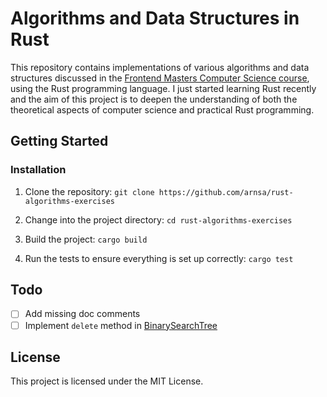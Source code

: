 # Algorithms and Data Structures in Rust

This repository contains implementations of various algorithms and data structures discussed in the [Frontend Masters Computer Science course](https://frontendmasters.com/courses/computer-science-v2/self-balancing-avl-tree/), using the Rust programming language. I just started learning Rust recently and the aim of this project is to deepen the understanding of both the theoretical aspects of computer science and practical Rust programming.

## Getting Started

### Installation

1.	Clone the repository:
`git clone https://github.com/arnsa/rust-algorithms-exercises`

2.	Change into the project directory:
`cd rust-algorithms-exercises`

3.	Build the project:
`cargo build`

4.	Run the tests to ensure everything is set up correctly:
`cargo test`

## Todo
- [ ] Add missing doc comments
- [ ] Implement `delete` method in [BinarySearchTree](https://github.com/arnsa/rust-algorithms-exercises/blob/master/src/binary_search_tree.rs)

## License

This project is licensed under the MIT License.